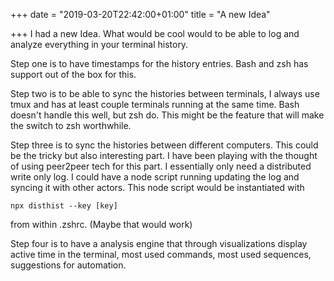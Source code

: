 +++
date = "2019-03-20T22:42:00+01:00"
title = "A new Idea"

+++
I had a new Idea. What would be cool would to be able to log and analyze everything in your terminal history.

Step one is to have timestamps for the history entries. Bash and zsh has support out of the box for this.

Step two is to be able to sync the histories between terminals, I always use tmux and has at least couple terminals running at the same time. Bash doesn't handle this well, but zsh do. This might be the feature that will make the switch to zsh worthwhile.

Step three is to sync the histories between different computers. This could be the tricky but also interesting part. I have been playing with the thought of using peer2peer tech for this part. I essentially only need a distributed write only log. I could have a node script running updating the log and syncing it with other actors. This node script would be instantiated with

    npx disthist --key [key]

from within .zshrc. (Maybe that would work)

Step four is to have a analysis engine that through visualizations display active time in the terminal, most used commands, most used sequences, suggestions for automation. 